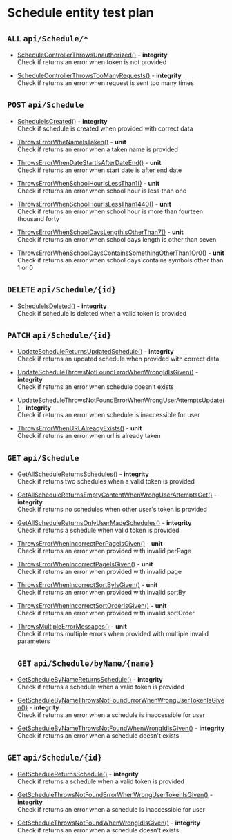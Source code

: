 # Schedule entity test plan

## `ALL` `api/Schedule/*`

- [ScheduleControllerThrowsUnauthorized()](../Entities/ESchedule/ScheduleController.test.cs) - **integrity**  
  Check if returns an error when token is not provided

- [ScheduleControllerThrowsTooManyRequests()](../Entities/ESchedule/ScheduleController.test.cs) - **integrity**  
  Check if returns an error when request is sent too many times


## `POST` `api/Schedule`

- [ScheduleIsCreated()](../Entities/ESchedule/ScheduleController.test.cs) - **integrity**  
  Check if schedule is created when provided with correct data

- [ThrowsErrorWheNameIsTaken()](../Entities/ESchedule/Commands/CreateScheduleCommand.unit.cs) - **unit**  
  Check if returns an error when a taken name is provided

- [ThrowsErrorWhenDateStartIsAfterDateEnd()](../Entities/ESchedule/Commands/CreateScheduleCommand.unit.cs) - **unit**  
  Check if returns an error when start date is after end date

- [ThrowsErrorWhenSchoolHourIsLessThan1()](../Entities/ESchedule/Commands/CreateScheduleCommand.unit.cs) - **unit**  
  Check if returns an error when school hour is less than one

- [ThrowsErrorWhenSchoolHourIsLessThan1440()](../Entities/ESchedule/Commands/CreateScheduleCommand.unit.cs) - **unit**  
  Check if returns an error when school hour is more than fourteen thousand forty

- [ThrowsErrorWhenSchoolDaysLengthIsOtherThan7()](../Entities/ESchedule/Commands/CreateScheduleCommand.unit.cs) - **unit**  
  Check if returns an error when school days length is other than seven

- [ThrowsErrorWhenSchoolDaysContainsSomethingOtherThan1Or0()](../Entities/ESchedule/Commands/CreateScheduleCommand.unit.cs) - **unit**  
  Check if returns an error when school days contains symbols other than 1 or 0


## `DELETE` `api/Schedule/{id}`

- [ScheduleIsDeleted()](../Entities/ESchedule/ScheduleController.test.cs) - **integrity**  
  Check if schedule is deleted when a valid token is provided


## `PATCH` `api/Schedule/{id}`

- [UpdateScheduleReturnsUpdatedSchedule()](../Entities/ESchedule/ScheduleController.test.cs) - **integrity**  
  Check if returns an updated schedule when provided with correct data

- [UpdateScheduleThrowsNotFoundErrorWhenWrongIdIsGiven()](../Entities/ESchedule/ScheduleController.test.cs) - **integrity**  
  Check if returns an error when schedule doesn't exists

- [UpdateScheduleThrowsNotFoundErrorWhenWrongUserAttemptsUpdate()](../Entities/ESchedule/ScheduleController.test.cs) - **integrity**  
  Check if returns an error when schedule is inaccessible for user

- [ThrowsErrorWhenURLAlreadyExists()](../Entities/ESchedule/Commands/UpdateScheduleCommand.unit.cs) - **unit**  
  Check if returns an error when url is already taken


## `GET` `api/Schedule`

- [GetAllScheduleReturnsSchedules()](../Entities/ESchedule/ScheduleController.test.cs) - **integrity**  
  Check if returns two schedules when a valid token is provided

- [GetAllScheduleReturnsEmptyContentWhenWrongUserAttemptsGet()](../Entities/ESchedule/ScheduleController.test.cs) - **integrity**  
  Check if returns no schedules when other user's token is provided

- [GetAllScheduleReturnsOnlyUserMadeSchedules()](../Entities/ESchedule/ScheduleController.test.cs) - **integrity**  
  Check if returns a schedule when valid token is provided

- [ThrowsErrorWhenIncorrectPerPageIsGiven()](../Entities/ESchedule/Queries/GetSchedulesQuery.unit.cs) - **unit**  
  Check if returns an error when provided with invalid perPage

- [ThrowsErrorWhenIncorrectPageIsGiven()](../Entities/ESchedule/Queries/GetSchedulesQuery.unit.cs) - **unit**  
  Check if returns an error when provided with invalid page

- [ThrowsErrorWhenIncorrectSortByIsGiven()](../Entities/ESchedule/Queries/GetSchedulesQuery.unit.cs) - **unit**  
  Check if returns an error when provided with invalid sortBy

- [ThrowsErrorWhenIncorrectSortOrderIsGiven()](../Entities/ESchedule/Queries/GetSchedulesQuery.unit.cs) - **unit**  
  Check if returns an error when provided with invalid sortOrder

- [ThrowsMultipleErrorMessages()](../Entities/ESchedule/Queries/GetSchedulesQuery.unit.cs) - **unit**  
  Check if returns multiple errors when provided with multiple invalid parameters


  ## `GET` `api/Schedule/byName/{name}`

- [GetScheduleByNameReturnsSchedule()](../Entities/ESchedule/ScheduleController.test.cs) - **integrity**  
  Check if returns a schedule when a valid token is provided

- [GetScheduleByNameThrowsNotFoundErrorWhenWrongUserTokenIsGiven())](../Entities/ESchedule/ScheduleController.test.cs) - **integrity**  
  Check if returns an error when a schedule is inaccessible for user

- [GetScheduleByNameThrowsNotFoundWhenWrongIdIsGiven()](../Entities/ESchedule/ScheduleController.test.cs) - **integrity**  
  Check if returns an error when a schedule doesn't exists


## `GET` `api/Schedule/{id}`

- [GetScheduleReturnsSchedule()](../Entities/ESchedule/ScheduleController.test.cs) - **integrity**  
  Check if returns a schedule when a valid token is provided

- [GetScheduleThrowsNotFoundErrorWhenWrongUserTokenIsGiven()](../Entities/ESchedule/ScheduleController.test.cs) - **integrity**  
  Check if returns an error when a schedule is inaccessible for user

- [GetScheduleThrowsNotFoundWhenWrongIdIsGiven()](../Entities/ESchedule/ScheduleController.test.cs) - **integrity**  
  Check if returns an error when a schedule doesn't exists

